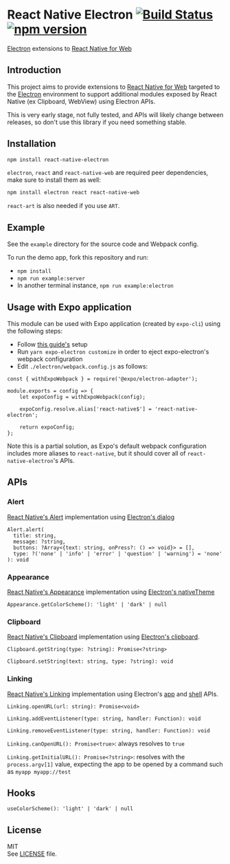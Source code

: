 # React Native Electron [![Build Status](https://img.shields.io/travis/PaulLeCam/react-native-electron/master.svg)](https://travis-ci.org/PaulLeCam/react-native-electron) [![npm version](https://img.shields.io/npm/v/react-native-electron.svg)](https://www.npmjs.com/package/react-native-electron)

[Electron](https://www.electronjs.org) extensions to [React Native for Web](https://github.com/necolas/react-native-web)

## Introduction

This project aims to provide extensions to [React Native for Web](https://github.com/necolas/react-native-web) targeted to the [Electron](https://www.electronjs.org) environment to support additional modules exposed by React Native (ex Clipboard, WebView) using Electron APIs.

This is very early stage, not fully tested, and APIs will likely change between releases, so don't use this library if you need something stable.

## Installation

```sh
npm install react-native-electron
```

`electron`, `react` and `react-native-web` are required peer dependencies, make sure to install them as well:

```sh
npm install electron react react-native-web
```

`react-art` is also needed if you use `ART`.

## Example

See the `example` directory for the source code and Webpack config.

To run the demo app, fork this repository and run:

- `npm install`
- `npm run example:server`
- In another terminal instance, `npm run example:electron`

## Usage with Expo application

This module can be used with Expo application (created by `expo-cli`) using the following steps:

- Follow [this guide's](https://docs.expo.io/guides/using-electron/) setup
- Run `yarn expo-electron customize` in order to eject expo-electron's webpack configuration
- Edit `./electron/webpack.config.js` as follows:

```
const { withExpoWebpack } = require('@expo/electron-adapter');

module.exports = config => {
	let expoConfig = withExpoWebpack(config);
	
	expoConfig.resolve.alias['react-native$'] = 'react-native-electron';
	
	return expoConfig;
};

```

Note this is a partial solution, as Expo's default webpack configuration includes more aliases to `react-native`, but it should cover all of `react-native-electron`'s APIs.

## APIs

### Alert

[React Native's Alert](https://reactnative.dev/docs/alert.html) implementation using [Electron's dialog](https://www.electronjs.org/docs/api/dialog/)

```
Alert.alert(
  title: string,
  message: ?string,
  buttons: ?Array<{text: string, onPress?: () => void}> = [],
  type: ?('none' | 'info' | 'error' | 'question' | 'warning') = 'none'
): void
```

### Appearance

[React Native's Appearance](https://reactnative.dev/docs/appearance.html) implementation using [Electron's nativeTheme](https://www.electronjs.org/docs/api/native-theme/)

```
Appearance.getColorScheme(): 'light' | 'dark' | null
```

### Clipboard

[React Native's Clipboard](https://reactnative.dev/docs/clipboard.html) implementation using [Electron's clipboard](https://www.electronjs.org/docs/api/clipboard/).

`Clipboard.getString(type: ?string): Promise<?string>`

`Clipboard.setString(text: string, type: ?string): void`

### Linking

[React Native's Linking](https://reactnative.dev/docs/linking.html) implementation using Electron's [app](https://www.electronjs.org/docs/api/app/) and [shell](https://www.electronjs.org/docs/api/shell/) APIs.

`Linking.openURL(url: string): Promise<void>`

`Linking.addEventListener(type: string, handler: Function): void`

`Linking.removeEventListener(type: string, handler: Function): void`

`Linking.canOpenURL(): Promise<true>`: always resolves to `true`

`Linking.getInitialURL(): Promise<?string>`: resolves with the `process.argv[1]` value, expecting the app to be opened by a command such as `myapp myapp://test`

## Hooks

`useColorScheme(): 'light' | 'dark' | null`

## License

MIT  
See [LICENSE](LICENSE) file.
